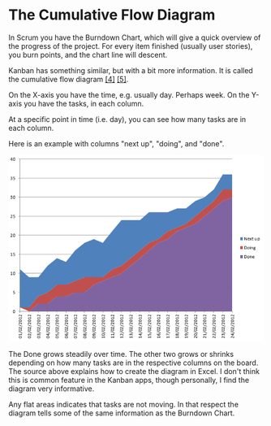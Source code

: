 ﻿# The Cumulative Flow Diagram

In Scrum you have the Burndown Chart, which will give a quick overview of the progress of the project. For every item finished (usually user stories), you burn points, and the chart line will descent.

Kanban has something similar, but with a bit more information. It is called the cumulative flow diagram [[4]](https://ardalis.com/excel-cumulative-flow-diagram/) [[5]](https://getnave.com/blog/how-to-read-the-cumulative-flow-diagram-infographic/).

On the X-axis you have the time, e.g. usually day. Perhaps week. On the Y-axis you have the tasks, in each column.

At a specific point in time (i.e. day), you can see how many tasks are in each column. 

Here is an example with columns "next up", "doing", and "done".

![](CumulativeFlowDiagram.png)

The Done grows steadily over time. The other two grows or shrinks depending on how many tasks are in the respective columns on the board. 
The source above explains how to create the diagram in Excel. I don't think this is common feature in the Kanban apps, though personally, I find the diagram very informative.

Any flat areas indicates that tasks are not moving. In that respect the diagram tells some of the same information as the Burndown Chart.